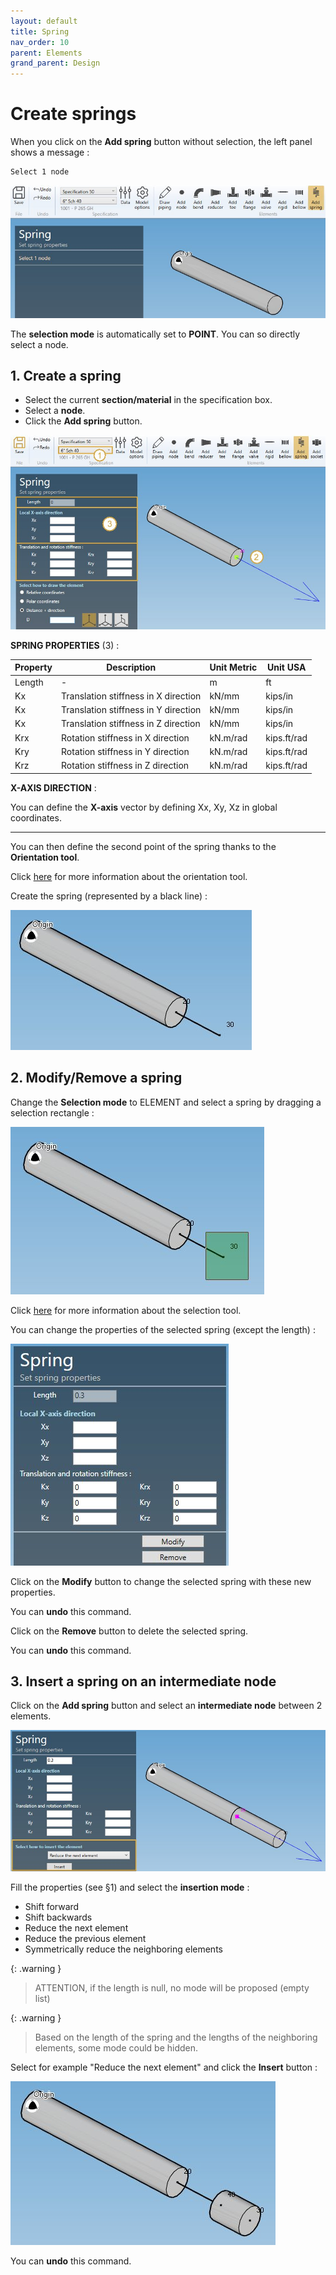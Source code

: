 ```yaml
---
layout: default
title: Spring
nav_order: 10
parent: Elements
grand_parent: Design
---
```


# Create springs

When you click on the **Add spring** button without selection, the left panel shows a message :

    Select 1 node

![Image](../../Images/Spring1.jpg)

The **selection mode** is automatically set to **POINT**. You can so directly select a node.

## 1. Create a spring

- Select the current **section/material** in the specification box.
- Select a **node**.
- Click the **Add spring** button.

![Image](../../Images/Spring2.jpg)

**SPRING PROPERTIES** (3) :

| Property | Description | Unit Metric | Unit USA |
| -------- | --- | ---- | ---- |
| Length | - | m | ft |
| Kx | Translation stiffness in X direction | kN/mm | kips/in |
| Kx | Translation stiffness in Y direction | kN/mm | kips/in |
| Kx | Translation stiffness in Z direction | kN/mm | kips/in |
| Krx | Rotation stiffness in X direction | kN.m/rad | kips.ft/rad |
| Kry | Rotation stiffness in Y direction | kN.m/rad | kips.ft/rad |
| Krz | Rotation stiffness in Z direction | kN.m/rad | kips.ft/rad |

**X-AXIS DIRECTION** :

You can define the **X-axis** vector by defining Xx, Xy, Xz in global coordinates.

---

You can then define the second point of the spring thanks to the **Orientation tool**.

Click [here](https://documentation.metapiping.com/Design/Elements/Orientation.html) for more information about the orientation tool.

Create the spring (represented by a black line) :

![Image](../../Images/Spring3.jpg)

## 2. Modify/Remove a spring

Change the **Selection mode** to ELEMENT and select a spring by dragging a selection rectangle :

![Image](../../Images/Spring4.jpg)

Click [here](https://documentation.metapiping.com/Design/Selection.html) for more information about the selection tool.

You can change the properties of the selected spring (except the length) :

![Image](../../Images/Spring5.jpg)

Click on the **Modify** button to change the selected spring with these new properties.

You can **undo** this command.

Click on the **Remove** button to delete the selected spring.

You can **undo** this command.

## 3. Insert a spring on an intermediate node

Click on the **Add spring** button and select an **intermediate node** between 2 elements.

![Image](../../Images/Spring6.jpg)

Fill the properties (see §1) and select the **insertion mode** :

- Shift forward
- Shift backwards
- Reduce the next element
- Reduce the previous element
- Symmetrically reduce the neighboring elements

{: .warning }
>ATTENTION, if the length is null, no mode will be proposed (empty list)

{: .warning }
>Based on the length of the spring and the lengths of the neighboring elements, some mode could be hidden.

Select for example "Reduce the next element" and click the **Insert** button :

![Image](../../Images/Spring7.jpg)

You can **undo** this command.